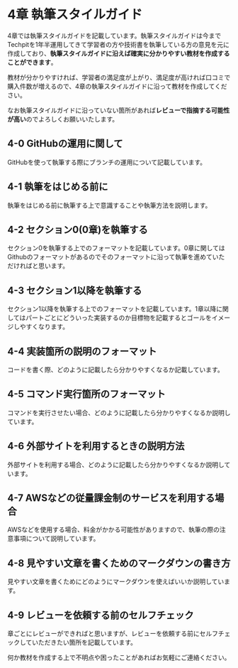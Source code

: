 # 4章 執筆スタイルガイド

4章では執筆スタイルガイドを記載しています。執筆スタイルガイドは今までTechpitを1年半運用してきて学習者の方や技術書を執筆している方の意見を元に作成しており、**執筆スタイルガイドに沿えば確実に分かりやすい教材を作成することができます**。

教材が分かりやすければ、学習者の満足度が上がり、満足度が高ければ口コミで購入件数が増えるので、4章の執筆スタイルガイドに沿って教材を作成してください。

なお執筆スタイルガイドに沿っていない箇所があれば**レビューで指摘する可能性が高い**のでよろしくお願いいたします。

## 4-0 GitHubの運用に関して

GitHubを使って執筆する際にブランチの運用について記載しています。

## 4-1 執筆をはじめる前に

執筆をはじめる前に執筆する上で意識することや執筆方法を説明します。

## 4-2 セクション0\(0章\)を執筆する

セクション0を執筆する上でのフォーマットを記載しています。0章に関してはGithubのフォーマットがあるのでそのフォーマットに沿って執筆を進めていただければと思います。

## 4-3 セクション1以降を執筆する

セクション1以降を執筆する上でのフォーマットを記載しています。1章以降に関してはパートごとにどういった実装するのか目標物を記載するとゴールをイメージしやすくなります。

## 4-4 実装箇所の説明のフォーマット

コードを書く際、どのように記載したら分かりやすくなるか記載しています。

## 4-5 コマンド実行箇所のフォーマット

コマンドを実行させたい場合、どのように記載したら分かりやすくなるか説明しています。

## 4-6 外部サイトを利用するときの説明方法

外部サイトを利用する場合、どのように記載したら分かりやすくなるか説明しています。

## 4-7 AWSなどの従量課金制のサービスを利用する場合

AWSなどを使用する場合、料金がかかる可能性がありますので、執筆の際の注意事項について説明しています。

## 4-8 見やすい文章を書くためのマークダウンの書き方

見やすい文章を書くためにどのようにマークダウンを使えばいいか説明しています。

## 4-9 レビューを依頼する前のセルフチェック

章ごとにレビューができればと思いますが、レビューを依頼する前にセルフチェックしていただきたい箇所を記載しています。

何か教材を作成する上で不明点や困ったことがあればお気軽にご連絡ください。

